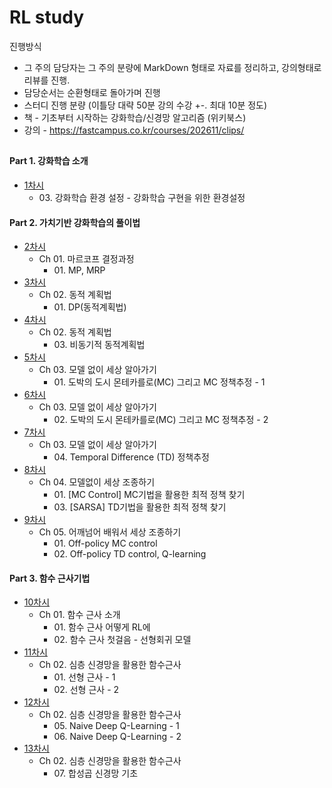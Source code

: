 # RL study

진행방식
- 그 주의 담당자는 그 주의 분량에 MarkDown 형태로 자료를 정리하고, 강의형태로 리뷰를 진행.
- 담당순서는 순환형태로 돌아가며 진행
- 스터디 진행 분량 (이틀당 대략 50분 강의 수강 +-. 최대 10분 정도)
- 책 - 기초부터 시작하는 강화학습/신경망 알고리즘 (위키북스)
- 강의 - https://fastcampus.co.kr/courses/202611/clips/

## 
#### Part 1. 강화학습 소개
- [1차시](https://github.com/black-subb/study_Reinforcement_learning/issues/1#issue-1121989354)
  - 03\. 강화학습 환경 설정 - 강화학습 구현을 위한 환경설정
#### Part 2. 가치기반 강화학습의 풀이법
- [2차시](https://github.com/black-subb/study_Reinforcement_learning/issues/2)
  - Ch 01. 마르코프 결정과정
    - 01\. MP, MRP
- [3차시](https://github.com/black-subb/study_Reinforcement_learning/issues/3#issue-1135288989)
  - Ch 02. 동적 계획법
    - 01\. DP(동적계획법)
- [4차시](https://github.com/black-subb/study_Reinforcement_learning/issues/4#issue-1137866355)
  - Ch 02. 동적 계획법
    - 03\. 비동기적 동적계획법
- [5차시](https://github.com/black-subb/study_Reinforcement_learning/issues/5#issue-1144913368)
  - Ch 03. 모델 없이 세상 알아가기
    - 01\. 도박의 도시 몬테카를로(MC) 그리고 MC 정책추정 - 1
- [6차시](https://github.com/black-subb/study_Reinforcement_learning/issues/6#issue-1148625300)
  - Ch 03. 모델 없이 세상 알아가기
    - 02\. 도박의 도시 몬테카를로(MC) 그리고 MC 정책추정 - 2
- [7차시](https://github.com/black-subb/study_Reinforcement_learning/issues/7#issue-1148625579)
  - Ch 03. 모델 없이 세상 알아가기
    - 04\. Temporal Difference (TD) 정책추정
- [8차시](https://github.com/black-subb/study_Reinforcement_learning/issues/7#issue-1148625579)
  - Ch 04. 모델없이 세상 조종하기
    - 01\. [MC Control] MC기법을 활용한 최적 정책 찾기 
    - 03\. [SARSA] TD기법을 활용한 최적 정책 찾기 
- [9차시]()
  - Ch 05. 어깨넘어 배워서 세상 조종하기
    - 01\. Off-policy MC control
    - 02\. Off-policy TD control, Q-learning


#### Part 3. 함수 근사기법
- [10차시]()
  - Ch 01. 함수 근사 소개
    - 01\. 함수 근사 어떻게 RL에
    - 02\. 함수 근사 첫걸음 - 선형회귀 모델
- [11차시]()
  - Ch 02. 심층 신경망을 활용한 함수근사
    - 01\. 선형 근사 - 1
    - 02\. 선형 근사 - 2
- [12차시]()
  - Ch 02. 심층 신경망을 활용한 함수근사
    - 05\. Naive Deep Q-Learning - 1
    - 06\. Naive Deep Q-Learning - 2
- [13차시]()
  - Ch 02. 심층 신경망을 활용한 함수근사
    - 07\. 합성곱 신경망 기초
    
